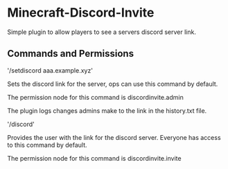 # Minecraft-Discord-Invite
Simple plugin to allow players to see a servers discord server link.

## Commands and Permissions
'/setdiscord aaa.example.xyz'

Sets the discord link for the server, ops can use this command by default. 

The permission node for this command is discordinvite.admin

The plugin logs changes admins make to the link in the history.txt file.

'/discord'

Provides the user with the link for the discord server. Everyone has access to this command by default.

The permission node for this command is discordinvite.invite


